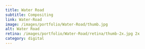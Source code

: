 ```yaml
---
title: Water Road
subtitle: Compositing
link: Water-Road
image: /images/portfolio/Water-Road/thumb.jpg
alt: Water Road
retina: /images/portfolio/Water-Road/retina/thumb-2x.jpg 2x
category: digital
---
```

